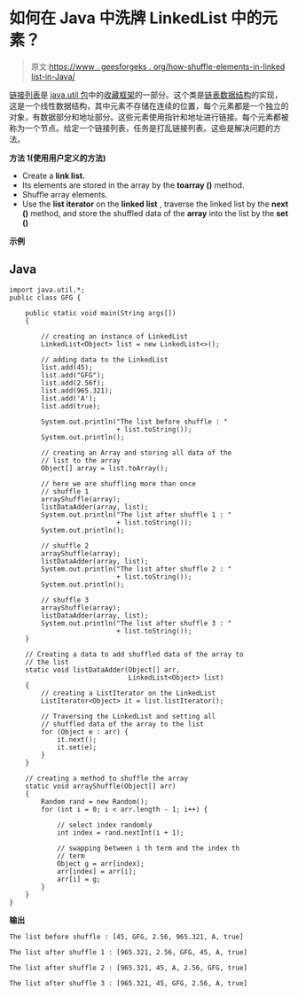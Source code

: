 # 如何在 Java 中洗牌 LinkedList 中的元素？

> 原文:[https://www . geesforgeks . org/how-shuffle-elements-in-linked list-in-Java/](https://www.geeksforgeeks.org/how-to-shuffle-elements-in-linkedlist-in-java/)

[链接列表](https://www.geeksforgeeks.org/linked-list-in-java/)是 [java.util 包](https://www.geeksforgeeks.org/java-util-package-java/)中的[收藏框架](https://www.geeksforgeeks.org/collections-in-java-2/)的一部分。这个类是[链表数据结构](https://www.geeksforgeeks.org/data-structures/linked-list/)的实现，这是一个线性数据结构，其中元素不存储在连续的位置，每个元素都是一个独立的对象，有数据部分和地址部分。这些元素使用指针和地址进行链接。每个元素都被称为一个节点。给定一个链接列表，任务是打乱链接列表。这些是解决问题的方法。

**方法 1(使用用户定义的方法)**

*   Create a **link list.**
*   Its elements are stored in the array by the **toarray ()** method.
*   Shuffle array elements.
*   Use the **list iterator** on the **linked list** , traverse the linked list by the **next ()** method, and store the shuffled data of the **array** into the list by the **set ()**

**示例**

## Java

```
import java.util.*;
public class GFG {

    public static void main(String args[])
    {

        // creating an instance of LinkedList
        LinkedList<Object> list = new LinkedList<>();

        // adding data to the LinkedList
        list.add(45);
        list.add("GFG");
        list.add(2.56f);
        list.add(965.321);
        list.add('A');
        list.add(true);

        System.out.println("The list before shuffle : "
                           + list.toString());
        System.out.println();

        // creating an Array and storing all data of the
        // list to the array
        Object[] array = list.toArray();

        // here we are shuffling more than once
        // shuffle 1
        arrayShuffle(array);
        listDataAdder(array, list);
        System.out.println("The list after shuffle 1 : "
                           + list.toString());
        System.out.println();

        // shuffle 2
        arrayShuffle(array);
        listDataAdder(array, list);
        System.out.println("The list after shuffle 2 : "
                           + list.toString());
        System.out.println();

        // shuffle 3
        arrayShuffle(array);
        listDataAdder(array, list);
        System.out.println("The list after shuffle 3 : "
                           + list.toString());
    }

    // Creating a data to add shuffled data of the array to
    // the list
    static void listDataAdder(Object[] arr,
                              LinkedList<Object> list)
    {
        // creating a ListIterator on the LinkedList
        ListIterator<Object> it = list.listIterator();

        // Traversing the LinkedList and setting all
        // shuffled data of the array to the list
        for (Object e : arr) {
            it.next();
            it.set(e);
        }
    }

    // creating a method to shuffle the array
    static void arrayShuffle(Object[] arr)
    {
        Random rand = new Random();
        for (int i = 0; i < arr.length - 1; i++) {

            // select index randomly
            int index = rand.nextInt(i + 1);

            // swapping between i th term and the index th
            // term
            Object g = arr[index];
            arr[index] = arr[i];
            arr[i] = g;
        }
    }
}
```

**输出**

```
The list before shuffle : [45, GFG, 2.56, 965.321, A, true]

The list after shuffle 1 : [965.321, 2.56, GFG, 45, A, true]

The list after shuffle 2 : [965.321, 45, A, 2.56, GFG, true]

The list after shuffle 3 : [965.321, 45, GFG, 2.56, A, true]
```